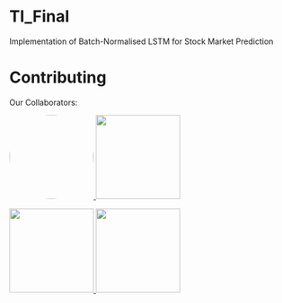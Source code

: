 # TI_Final
 Implementation of Batch-Normalised LSTM for Stock Market Prediction




# Contributing
Our Collaborators:
<p align="left">
 <a href="https://github.com/edward1503" target="_blank">
  <img src="https://avatars.githubusercontent.com/u/142201083?v=4" width="150" style="border-radius:50%"> 
 </a>
 <a href="https://github.com/Bui-Tien-Hieu" target="_blank">
  <img src="https://avatars.githubusercontent.com/u/187350548?v=4" width="150"> 
 </a>
</p>
<p>
 <a href="https://github.com/Gabriel-Duong" target="_blank">
  <img src="https://avatars.githubusercontent.com/u/112112339?v=4" width="150"> 
 </a>
 <a href="https://github.com/dalzihn" target="_blank">
  <img src="https://www.pinterest.com/pin/592645632249396074" width="150"> 
 </a>
</p>
